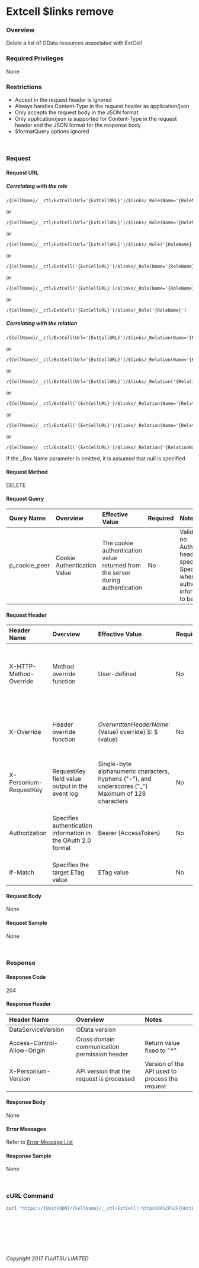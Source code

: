 # Extcell \$links remove

### Overview

Delete a list of OData resources associated with ExtCell

### Required Privileges

None

### Restrictions

* Accept in the request header is ignored
* Always handles Content-Type in the request header as application/json
* Only accepts the request body in the JSON format
* Only application/json is supported for Content-Type in the request header and the JSON format for the response body
* $formatQuery options ignored

<br>

### Request

#### Request URL

##### Correlating with the role

```
/{CellName}/__ctl/ExtCell(Url='{ExtCellURL}')/$links/_Role(Name='{RoleName}',_Box.Name='{BoxName}')
```

or 

```
/{CellName}/__ctl/ExtCell(Url='{ExtCellURL}')/$links/_Role(Name='{RoleName}')
```

or 

```
/{CellName}/__ctl/ExtCell(Url='{ExtCellURL}')/$links/_Role('{RoleName}')
```

or 

```
/{CellName}/__ctl/ExtCell('{ExtCellURL}')/$links/_Role(Name='{RoleName}',_Box.Name='{BoxName}')
```

or 

```
/{CellName}/__ctl/ExtCell('{ExtCellURL}')/$links/_Role(Name='{RoleName}')
```

or 

```
/{CellName}/__ctl/ExtCell('{ExtCellURL}')/$links/_Role('{RoleName}')
```

##### Correlating with the relation

```
/{CellName}/__ctl/ExtCell(Url='{ExtCellURL}')/$links/_Relation(Name='{RelationName}',_Box.Name='{BoxName}')
```

or 

```
/{CellName}/__ctl/ExtCell(Url='{ExtCellURL}')/$links/_Relation(Name='{RelationName}')
```

or 

```
/{CellName}/__ctl/ExtCell(Url='{ExtCellURL}')/$links/_Relation('{RelationName}')
```

or 

```
/{CellName}/__ctl/ExtCell('{ExtCellURL}')/$links/_Relation(Name='{RelationName}',_Box.Name='{BoxName}')
```

or 

```
/{CellName}/__ctl/ExtCell('{ExtCellURL}')/$links/_Relation(Name='{RelationName}')
```

or 

```
/{CellName}/__ctl/ExtCell('{ExtCellURL}')/$links/_Relation('{RelationName}')
```

If the \_Box.Name parameter is omitted, it is assumed that null is specified

#### Request Method

DELETE

#### Request Query

| Query Name<br>    | Overview<br>                    | Effective Value<br>                                                                | Required<br> | Notes<br>                                                                                                                |
|:-- |:-- |:-- |:-- |:-- |
| p_cookie_peer<br> | Cookie Authentication Value<br> | The cookie authentication value returned from the server during authentication<br> | No<br>       | Valid only if no Authorization header specified<br>Specify this when cookie authentication information is to be used<br> |

#### Request Header

| Header Name<br>            | Overview<br>                                                     | Effective Value<br>                                                                                        | Required<br> | Notes<br>                                                                                                         |
|:-- |:-- |:-- |:-- |:-- |
| X-HTTP-Method-Override<br> | Method override function<br>                                     | User-defined<br>                                                                                           | No<br>       | If you specify this value when requesting with the POST method, the specified value will be used as a method.<br> |
| X-Override<br>             | Header override function<br>                                     | ${OverwrittenHeaderName}:${Value} override} $: $ {value}<br>                                               | No<br>       | Overwrite normal HTTP header value. To overwrite multiple headers, specify multiple X-Override headers.<br>       |
| X-Personium-RequestKey<br> | RequestKey field value output in the event log<br>               | Single-byte alphanumeric characters, hyphens ("-"), and underscores ("_")<br>Maximum of 128 characters<br> | No<br>       | PCS-${UNIXtime} by default<br>Supported in V 1.1.7 and later<br>                                                  |
| Authorization<br>          | Specifies authentication information in the OAuth 2.0 format<br> | Bearer {AccessToken}<br>                                                                                   | No<br>       | * Authentication tokens are the tokens acquired using the Authentication Token Acquisition API<br>                |
| If-Match<br>               | Specifies the target ETag value<br>                              | ETag value<br>                                                                                             | No<br>       | [*] by default<br>                                                                                                |

#### Request Body

None

#### Request Sample

None

<br>

### Response

#### Response Code

204

#### Response Header

| Header Name<br>                 | Overview<br>                                     | Notes<br>                                          |
|:-- |:-- |:-- |
| DataServiceVersion<br>          | OData version<br>                                | <br>                                               |
| Access-Control-Allow-Origin<br> | Cross domain communication permission header<br> | Return value fixed to "*"<br>                      |
| X-Personium-Version<br>         | API version that the request is processed<br>    | Version of the API used to process the request<br> |

#### Response Body

None

#### Error Messages

Refer to [Error Message List](004_Error_Messages.html)

#### Response Sample

None

<br>

### cURL Command

```sh
curl "https://{UnitFQDN}/{CellName}/__ctl/ExtCell('https%3A%2F%2F{UnitFQDN}%2F{ExtCellName}%2F')/\$links/_Relation(Name='{RelationName}',_Box.Name='{BoxName}')" -X DELETE -i -H 'Authorization: Bearer {AccessToken}' -H 'Accept: application/json'
```

<br><br><br><br><br>

###### Copyright 2017 FUJITSU LIMITED